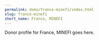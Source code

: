 ```yaml
---
permalink: demo/france-minefi/index.html
slug: france-minefi
short_name: France, MINEFI
---
```


Donor profile for France, MINEFI goes here.
